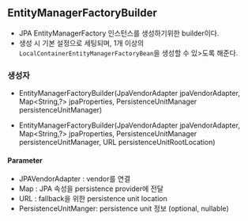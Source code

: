 ## EntityManagerFactoryBuilder
- JPA EntityManagerFactory 인스턴스를 생성하기위한 builder이다.
- 생성 시 기본 설정으로 세팅되며, 1개 이상의 `LocalContainerEntityManagerFactoryBean`을 생성할 수 있>도록 해준다.

### 생성자

- EntityManagerFactoryBuilder(JpaVendorAdapter jpaVendorAdapter, Map<String,?> jpaProperties, PersistenceUnitManager persistenceUnitManager)

- EntityManagerFactoryBuilder(JpaVendorAdapter jpaVendorAdapter, Map<String,?> jpaProperties, PersistenceUnitManager persistenceUnitManager, URL persistenceUnitRootLocation)

#### Parameter
- JPAVendorAdapter : vendor를 연결
- Map : JPA 속성을 persistence provider에 전달
- URL :  fallback을 위한 persistence unit location
- PersistenceUnitManger: persistence unit 정보 (optional, nullable)


